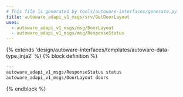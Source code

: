 ```yaml
---
# This file is generated by tools/autoware-interfaces/generate.py
title: autoware_adapi_v1_msgs/srv/GetDoorLayout
uses:
  - autoware_adapi_v1_msgs/msg/DoorLayout
  - autoware_adapi_v1_msgs/msg/ResponseStatus
---
```


{% extends 'design/autoware-interfaces/templates/autoware-data-type.jinja2' %}
{% block definition %}

```txt
---
autoware_adapi_v1_msgs/ResponseStatus status
autoware_adapi_v1_msgs/DoorLayout doors
```

{% endblock %}
